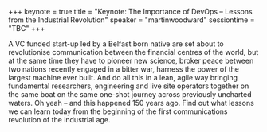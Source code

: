 +++
keynote = true
title = "Keynote: The Importance of DevOps – Lessons from the Industrial Revolution"
speaker = "martinwoodward"
sessiontime = "TBC"
+++

A VC funded start-up led by a Belfast born native are set about to revolutionise communication between the financial centres of the world, but at the same time they have to pioneer new science, broker peace between two nations recently engaged in a bitter war, harness the power of the largest machine ever built. And do all this in a lean, agile way bringing fundamental researchers, engineering and live site operators together on the same boat on the same one-shot journey across previously uncharted waters. Oh yeah – and this happened 150 years ago. Find out what lessons we can learn today from the beginning of the first communications revolution of the industrial age.